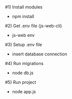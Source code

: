 #1) Install modules
  - npm install

#2) Get .env file (js-web-cli)
  - js-web env

#3) Setup .env file
  - insert database connection

#4) Run migrations
  - node db.js

#5) Run project
  - node app.js
